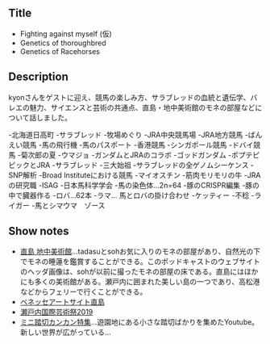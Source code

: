 ## Title
- Fighting against myself (仮)
- Genetics of thoroughbred
- Genetics of Racehorses

## Description
kyonさんをゲストに迎え、競馬の楽しみ方、サラブレッドの血統と遺伝学、バレエの魅力、サイエンスと芸術の共通点、直島・地中美術館のモネの部屋などについて話しました。

-北海道日高町
-サラブレッド
-牧場めぐり
-JRA中央競馬場
-JRA地方競馬
-ばんえい競馬
-馬の飛行機
-馬のパスポート
-香港競馬
-シンガポール競馬
-ドバイ競馬
-菊次郎の夏
-ウマジョ
-ガンダムとJRAのコラボ
-ゴッドガンダム
-ポプテピピックとJRA
-サラブレッド
-三大始祖
-サラブレッドの全ゲノムシーケンス
-SNP解析
-Broad Instituteにおける競馬
-マイオスチン
-筋肉モリモリの牛
-JRAの研究職
-ISAG 
-日本馬科学学会
-馬の染色体...2n=64
-豚のCRISPR編集
-豚の中で臓器作る
-ロバ...62本
-ラマ... 馬とロバの掛け合わせ
-ケッティー
-不稔
-ライガー
-馬とシマウマ　ゾース


## Show notes
- [直島 地中美術館](http://benesse-artsite.jp/art/chichu.html)...tadasuとsohお気に入りのモネの部屋があり、自然光の下でモネの睡蓮を鑑賞することができる。このポッドキャストのウェブサイトのヘッダ画像は、sohが以前に撮ったモネの部屋の床である。直島にはほかにも多くの美術館がある。瀬戸内に囲まれた美しい島の一つであり、高松港などからフェリーで行くことができる。
- [ベネッセアートサイト直島](http://benesse-artsite.jp/)
- [瀬戸内国際芸術祭2019](https://setouchi-artfest.jp/)
- [ミニ踏切カンカン特集](https://www.youtube.com/watch?v=W5moIoAZ38I)...遊園地にある小さな踏切ばかりを集めたYoutube。新しい世界が広がっている...
